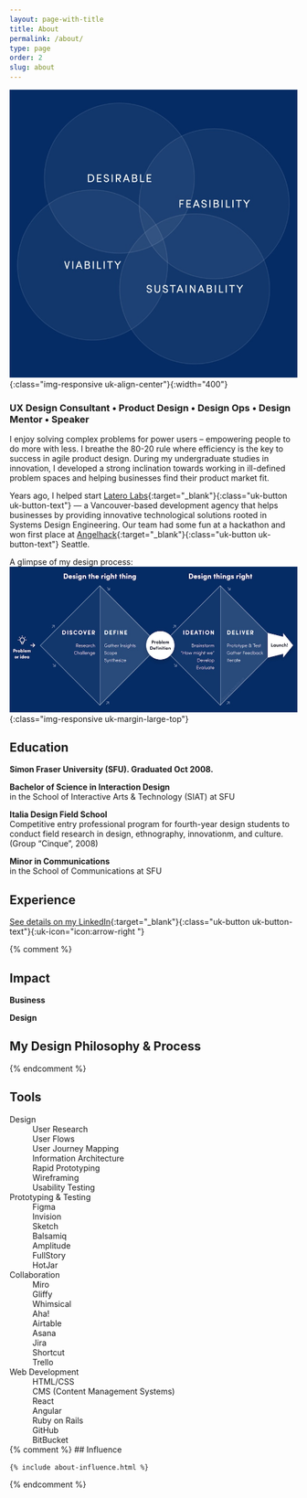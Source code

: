 ```yaml
---
layout: page-with-title
title: About
permalink: /about/
type: page
order: 2
slug: about
---
```


<a id="top"></a>

<!-- {% include about-tinynav.html %} -->

![Desireability Feasibility Viability Sustainability](/assets/content-images/DFVS-venn.jpg){:class="img-responsive uk-align-center"}{:width="400"}

### UX Design Consultant • Product Design • Design Ops • Design Mentor • Speaker

I enjoy solving complex problems for power users – empowering people to do more with less. I breathe the 80-20 rule where efficiency is the key to success in agile product design. During my undergraduate studies in innovation, I developed a strong inclination towards working in ill-defined problem spaces and helping businesses find their product market fit.

Years ago, I helped start [Latero Labs](https://www.laterolabs.com/){:target="\_blank"}{:class="uk-button uk-button-text"} — a Vancouver-based development agency that helps businesses by providing innovative technological solutions rooted in Systems Design Engineering. Our team had some fun at a hackathon and won first place at [Angelhack](https://www.angelhack.com/){:target="\_blank"}{:class="uk-button uk-button-text"} Seattle.

A glimpse of my design process:
![Design Diamond Process](/assets/content-images/design-diamond.jpg){:class="img-responsive uk-margin-large-top"}

## Education

**Simon Fraser University (SFU). Graduated Oct 2008.**

**Bachelor of Science in Interaction Design** <br>
in the School of Interactive Arts & Technology (SIAT) at SFU

**Italia Design Field School** <br>
Competitive entry professional program for fourth-year design students to conduct field research in design, ethnography, innovationm, and culture. (Group “Cinque”, 2008)

**Minor in Communications**<br>
in the School of Communications at SFU

## Experience

[See details on my LinkedIn](https://www.linkedin.com/in/lokaren/details/experience/){:target="\_blank"}{:class="uk-button uk-button-text"}{:uk-icon="icon:arrow-right "}

{% comment %}

## Impact

**Business**

**Design**

## My Design Philosophy & Process

{% endcomment %}

## Tools

<div uk-grid class="uk-child-width-1-4@m uk-child-width-1-2">
    <div>
        <dt>Design</dt>
        <dd>User Research</dd>
        <dd>User Flows</dd>
        <dd>User Journey Mapping</dd>
        <dd>Information Architecture</dd>
        <dd>Rapid Prototyping</dd>
        <dd>Wireframing</dd>
        <dd>Usability Testing</dd>
    </div>
    <div>
        <dt>Prototyping & Testing</dt>
        <dd>Figma</dd>
        <dd>Invision</dd>
        <dd>Sketch</dd>
        <dd>Balsamiq</dd>
        <dd>Amplitude</dd>
        <dd>FullStory</dd>
        <dd>HotJar</dd>
    </div>
    <div>
        <dt>Collaboration</dt>
        <dd>Miro</dd>
        <dd>Gliffy</dd>
        <dd>Whimsical</dd>
        <dd>Aha!</dd>
        <dd>Airtable</dd>
        <dd>Asana</dd>
        <dd>Jira</dd>
        <dd>Shortcut</dd>
        <dd>Trello</dd>
    </div>
    <div>
        <dt>Web Development</dt>
        <dd>HTML/CSS</dd>
        <dd>CMS (Content Management Systems)</dd>
        <dd>React</dd>
        <dd>Angular</dd>
        <dd>Ruby on Rails</dd>
        <dd>GitHub</dd>
        <dd>BitBucket</dd>
    </div>
</div>
{% comment %}
    ## Influence

    {% include about-influence.html %}

{% endcomment %}
